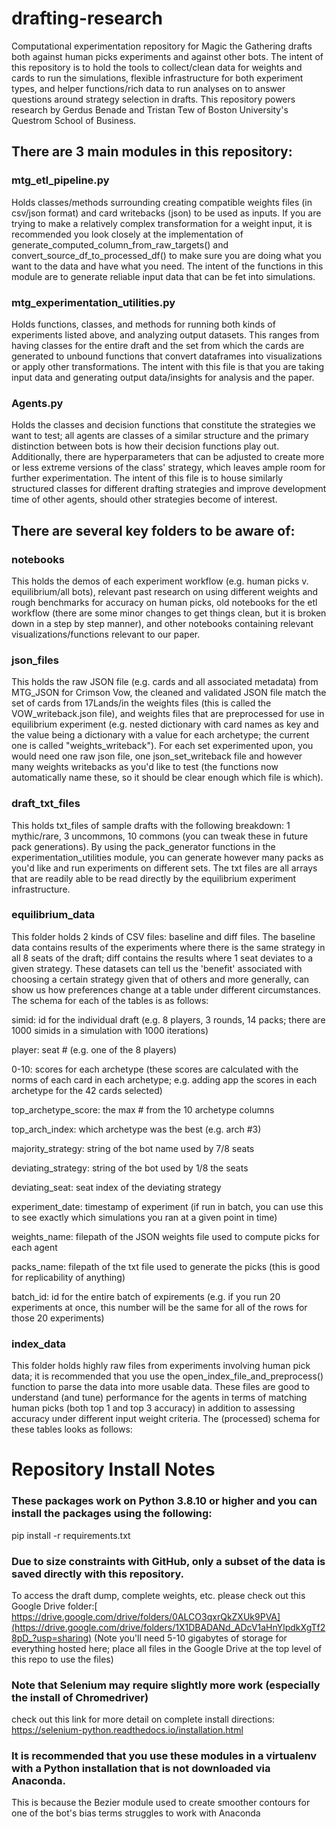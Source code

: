 # drafting-research
Computational experimentation repository for Magic the Gathering drafts both against human picks experiments and against other bots. The intent of this repository is to hold the tools to collect/clean data for weights and cards to run the simulations, flexible infrastructure for both experiment types, and helper functions/rich data to run analyses on to answer questions around strategy selection in drafts. This repository powers research by Gerdus Benade and Tristan Tew of Boston University's Questrom School of Business. 

## There are 3 main modules in this repository:

### mtg_etl_pipeline.py
Holds classes/methods surrounding creating compatible weights files (in csv/json format) and card writebacks (json) to be used as inputs. If you are trying to make a relatively complex transformation for a weight input, it is recommended you look closely at the implementation of generate_computed_column_from_raw_targets() and convert_source_df_to_processed_df() to make sure you are doing what you want to the data and have what you need. The intent of the functions in this module are to generate reliable input data that can be fet into simulations. 

### mtg_experimentation_utilities.py
Holds functions, classes, and methods for running both kinds of experiments listed above, and analyzing output datasets. This ranges from having classes for the entire draft and the set from which the cards are generated to unbound functions that convert dataframes into visualizations or apply other transformations. The intent with this file is that you are taking input data and generating output data/insights for analysis and the paper. 

### Agents.py
Holds the classes and decision functions that constitute the strategies we want to test; all agents are classes of a similar structure and the primary distinction between bots is how their decision functions play out. Additionally, there are hyperparameters that can be adjusted to create more or less extreme versions of the class' strategy, which leaves ample room for further experimentation. The intent of this file is to house similarly structured classes for different drafting strategies and improve development time of other agents, should other strategies become of interest. 

## There are several key folders to be aware of:

### notebooks
This holds the demos of each experiment workflow (e.g. human picks v. equilibrium/all bots), relevant past research on using different weights and rough benchmarks for accuracy on human picks, old notebooks for the etl workflow (there are some minor changes to get things clean, but it is broken down in a step by step manner), and other notebooks containing relevant visualizations/functions relevant to our paper.

### json_files
This holds the raw JSON file (e.g. cards and all associated metadata) from MTG_JSON for Crimson Vow, the cleaned and validated JSON file match the set of cards from 17Lands/in the weights files (this is called the VOW_writeback.json file), and weights files that are preprocessed for use in equilibrium experiment (e.g. nested dictionary with card names as key and the value being a dictionary with a value for each archetype; the current one is called "weights_writeback"). For each set experimented upon, you would need one raw json file, one json_set_writeback file and however many weights writebacks as you'd like to test (the functions now automatically name these, so it should be clear enough which file is which). 

### draft_txt_files
This holds txt_files of sample drafts with the following breakdown: 1 mythic/rare, 3 uncommons, 10 commons (you can tweak these in future pack generations). By using the pack_generator functions in the experimentation_utilities module, you can generate however many packs as you'd like and run experiments on different sets. The txt files are all arrays that are readily able to be read directly by the equilibrium experiment infrastructure. 

### equilibrium_data
This folder holds 2 kinds of CSV files: baseline and diff files. The baseline data contains results of the experiments where there is the same strategy in all 8 seats of the draft; diff contains the results where 1 seat deviates to a given strategy. These datasets can tell us the 'benefit' associated with choosing a certain strategy given that of others and more generally, can show us how preferences change at a table under different circumstances. The schema for each of the tables is as follows:

simid: id for the individual draft (e.g. 8 players, 3 rounds, 14 packs; there are 1000 simids in a simulation with 1000 iterations)

player: seat # (e.g. one of the 8 players)

0-10: scores for each archetype (these scores are calculated with the norms of each card in each archetype; e.g. adding app the scores in each archetype for the 42 cards selected)

top_archetype_score: the max # from the 10 archetype columns

top_arch_index: which archetype was the best (e.g. arch #3)

majority_strategy: string of the bot name used by 7/8 seats 

deviating_strategy: string of the bot used by 1/8 the seats

deviating_seat: seat index of the deviating strategy

experiment_date: timestamp of experiment (if run in batch, you can use this to see exactly which simulations you ran at a given point in time)

weights_name: filepath of the JSON weights file used to compute picks for each agent

packs_name: filepath of the txt file used to generate the picks (this is good for replicability of anything)

batch_id: id for the entire batch of expirements (e.g. if you run 20 experiments at once, this number will be the same for all of the rows for those 20 experiments)

### index_data
This folder holds highly raw files from experiments involving human pick data; it is recommended that you use the open_index_file_and_preprocess() function to parse the data into more usable data. These files are good to understand (and tune) performance for the agents in terms of matching human picks (both top 1 and top 3 accuracy) in addition to assessing accuracy under different input weight criteria. The (processed) schema for these tables looks as follows:

# Repository Install Notes
### These packages work on Python 3.8.10 or higher and you can install the packages using the following:

pip install -r requirements.txt

### Due to size constraints with GitHub, only a subset of the data is saved directly with this repository. 
To access the draft dump, complete weights, etc. please check out this Google Drive folder:[ https://drive.google.com/drive/folders/0ALCO3qxrQkZXUk9PVA](https://drive.google.com/drive/folders/1X1DBADANd_ADcV1aHnYlpdkXgTf28pD_?usp=sharing)
(Note you'll need 5-10 gigabytes of storage for everything hosted here; place all files in the Google Drive at the top level of this repo to use the files)

### Note that Selenium may require slightly more work (especially the install of Chromedriver)
check out this link for more detail on complete install directions: https://selenium-python.readthedocs.io/installation.html

### It is recommended that you use these modules in a virtualenv with a Python installation that is not downloaded via Anaconda. 
This is because the Bezier module used to create smoother contours for one of the bot's bias terms struggles to work with Anaconda 
